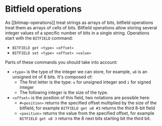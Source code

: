# Bitfield operations
As [[bitmap-operations]] treat strings as arrays of bits, bitfield operations treat them as arrays of cells of bits. Bitfield operations allow storing several integer values of a specific number of bits in a single string. Operations start with the `BITFIELD` command:

* `BITFIELD get «type» «offset»`
* `BITFIELD set «type» «offset» «value»`

Parts of these commands you should take into account:
* `«type»` is the type of the integer we can store, for example, `u8` is an unsigned int of 8 bits. It's composed of:
  * The first letter is the type: `u` for unsigned integer and `i` for signed integer
  * The following integer is the size of the type.
* `«offset»` is the position of this field, two notations are possible here:
  * `#«position»` returns the specified offset multiplied by the size of the bitfield, for example `BITFIELD get u8 #3` returns the third 8-bit field
  * `«position»` returns the value from the specified offset, for example `BITFIELD get u8 3` returns the 8 next bits starting bit the third bit.
